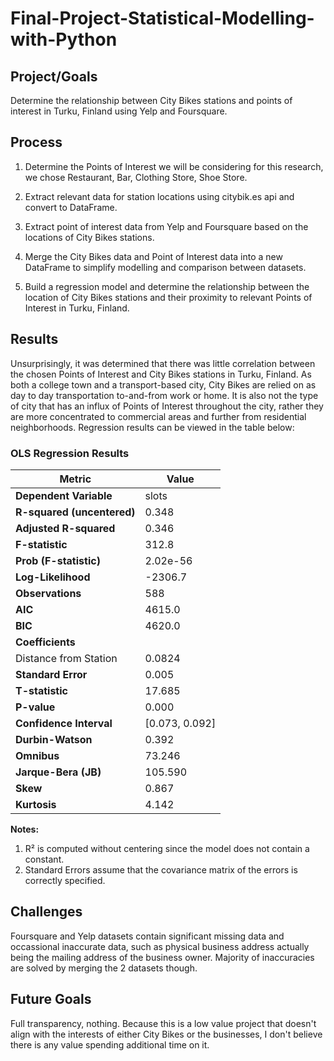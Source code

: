 # Final-Project-Statistical-Modelling-with-Python

## Project/Goals
Determine the relationship between City Bikes stations and points of interest in Turku, Finland using Yelp and Foursquare.

## Process
1. Determine the Points of Interest we will be considering for this research, we chose Restaurant, Bar, Clothing Store, Shoe Store.

2. Extract relevant data for station locations using citybik.es api and convert to DataFrame.

3. Extract point of interest data from Yelp and Foursquare based on the locations of City Bikes stations.

4. Merge the City Bikes data and Point of Interest data into a new DataFrame to simplify modelling and comparison between datasets.

5. Build a regression model and determine the relationship between the location of City Bikes stations and their proximity to relevant Points of Interest in Turku, Finland.

## Results
Unsurprisingly, it was determined that there was little correlation between the chosen Points of Interest and City Bikes stations in Turku, Finland. As both a college town and a transport-based city, City Bikes are relied on as day to day transportation to-and-from work or home. It is also not the type of city that has an influx of Points of Interest throughout the city, rather they are more concentrated to commercial areas and further from residential neighborhoods. Regression results can be viewed in the table below:

### OLS Regression Results
| Metric                    | Value       |
|---------------------------|-------------|
| **Dependent Variable**    | slots       |
| **R-squared (uncentered)**| 0.348       |
| **Adjusted R-squared**    | 0.346       |
| **F-statistic**           | 312.8       |
| **Prob (F-statistic)**    | 2.02e-56    |
| **Log-Likelihood**        | -2306.7     |
| **Observations**          | 588         |
| **AIC**                   | 4615.0      |
| **BIC**                   | 4620.0      |
| **Coefficients**          |             |
| Distance from Station     | 0.0824      |
| **Standard Error**        | 0.005       |
| **T-statistic**           | 17.685      |
| **P-value**               | 0.000       |
| **Confidence Interval**   | [0.073, 0.092] |
| **Durbin-Watson**         | 0.392       |
| **Omnibus**               | 73.246      |
| **Jarque-Bera (JB)**      | 105.590     |
| **Skew**                  | 0.867       |
| **Kurtosis**              | 4.142       |

**Notes:**
1. R² is computed without centering since the model does not contain a constant.
2. Standard Errors assume that the covariance matrix of the errors is correctly specified.


## Challenges 
Foursquare and Yelp datasets contain significant missing data and occassional inaccurate data, such as physical business address actually being the mailing address of the business owner. Majority of inaccuracies are solved by merging the 2 datasets though.


## Future Goals
Full transparency, nothing. Because this is a low value project that doesn't align with the interests of either City Bikes or the businesses, I don't believe there is any value spending additional time on it.
